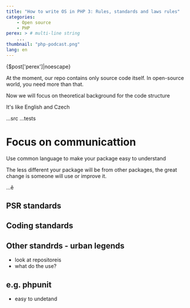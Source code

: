 ```yaml
---
title: "How to write OS in PHP 3: Rules, standards and laws rules"
categories:
    - Open source
    - PHP
perex: > # multi-line string
    ...
thumbnail: "php-podcast.png"
lang: en
---
```


<p class="perex">{$post['perex']|noescape}</p>

At the moment, our repo contains only source code itself. In open-source world, you need more than that.

Now we will focus on theoretical background for the code structure


It's like English and Czech


...src
...tests





# Focus on communicattion

Use common language to make your package easy to understand


The less different your package will be from other packages, the great change is someone will use or improve it.

...ě


## PSR standards


## Coding standards


## Other standrds - urban legends

- look at repositoreis
- what do the use?


## e.g. phpunit

- easy to undetand

